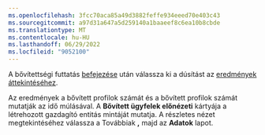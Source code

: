 ```yaml
---
ms.openlocfilehash: 3fcc70aca85a49d3882feffe934eeed70e403c43
ms.sourcegitcommit: a97d31a647a5d259140a1baaeef8c6ea10b8cbde
ms.translationtype: MT
ms.contentlocale: hu-HU
ms.lasthandoff: 06/29/2022
ms.locfileid: "9052100"
---
```

A bővítettségi futtatás [befejezése](../enrichment-hub.md#run-or-refresh-enrichments) után válassza ki a dúsítást az [eredmények áttekintéséhez](../enrichment-hub.md#view-enrichment-results). 

Az eredmények a bővített profilok számát és a bővített profilok számát mutatják az idő múlásával. A **Bővített ügyfelek előnézeti** kártyája a létrehozott gazdagító entitás mintáját mutatja. A részletes nézet megtekintéséhez válassza a Továbbiak **,** majd az **Adatok** lapot.
